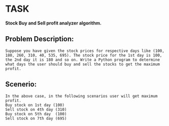 # TASK

**Stock Buy and Sell profit analyzer algorithm.**

## Problem Description:
    Suppose you have given the stock prices for respective days like (100, 180, 260, 310, 40, 535, 695). The stock price for the 1st day is 100, the 2nd day it is 180 and so on. Write a Python program to determine what days the user should buy and sell the stocks to get the maximum profit.

## Scenerio:
    In the above case, in the following scenarios user will get maximum profit.
    Buy stock on 1st day (100)
    Sell stock on 4th day (310)
    Buy stock on 5th day  (100)
    Sell stock on 7th day (695)